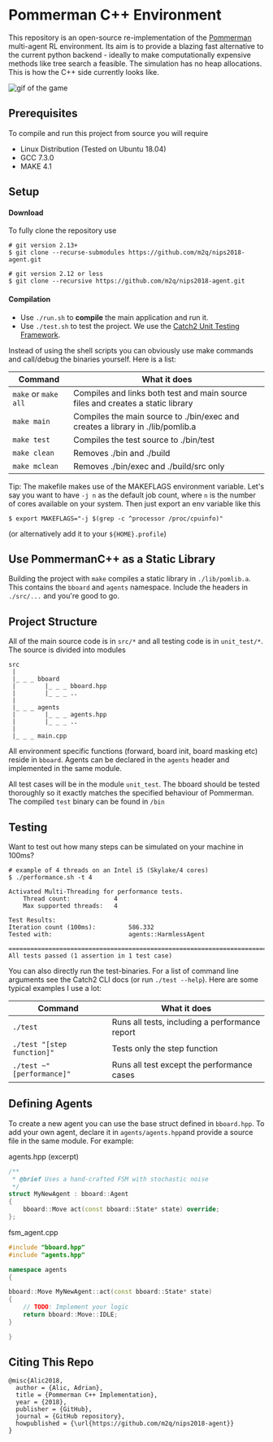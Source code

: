 # Pommerman C++ Environment

This repository is an open-source re-implementation of the [Pommerman](https://www.pommerman.com/) multi-agent RL environment. Its aim is to provide a blazing fast alternative to the current python backend - ideally to make computationally expensive methods like tree search a feasible. The simulation has no heap allocations. This is how the C++ side currently looks like.

![gif of the game](docs/gifs/08_08.gif)

## Prerequisites

To compile and run this project from source you will require

- Linux Distribution (Tested on Ubuntu 18.04)
- GCC 7.3.0
- MAKE 4.1

## Setup

#### Download

To fully clone the repository use
```
# git version 2.13+
$ git clone --recurse-submodules https://github.com/m2q/nips2018-agent.git

# git version 2.12 or less
$ git clone --recursive https://github.com/m2q/nips2018-agent.git
```

#### Compilation

* Use `./run.sh` to **compile** the main application and run it.
* Use `./test.sh` to test the project. We use the [Catch2 Unit Testing Framework](https://github.com/catchorg/Catch2).

Instead of using the shell scripts you can obviously use make commands and call/debug the binaries yourself. Here is a list:

| Command | What it does |
| ------- | ------------ |
| `make` or `make all`  | Compiles and links both test and main source files and creates a static library |
| `make main` | Compiles the main source to ./bin/exec and creates a library in ./lib/pomlib.a |
| `make test`  | Compiles the test source to ./bin/test  | 
| `make clean`  | Removes ./bin and ./build  |
| `make mclean`  | Removes ./bin/exec and ./build/src only |

Tip: The makefile makes use of the MAKEFLAGS environment variable. Let's say you want
to have `-j n` as the default job count, where `n` is the number of cores available on
your system. Then just export an env variable like this

```
$ export MAKEFLAGS="-j $(grep -c ^processor /proc/cpuinfo)"
```

(or alternatively add it to your `${HOME}.profile`)

## Use PommermanC++ as a Static Library

Building the project with `make` compiles a static library in `./lib/pomlib.a`. This contains the `bboard` and `agents` namespace. Include the headers in `./src/...` and you're good to go.

## Project Structure

All of the main source code is in `src/*` and all testing code is in `unit_test/*`. The source is divided into modules

```
src
 |
 |_ _ _ bboard
 |        |_ _ _ bboard.hpp
 |        |_ _ _ ..
 |
 |_ _ _ agents
 |        |_ _ _ agents.hpp
 |        |_ _ _ ..
 |
 |_ _ _ main.cpp
```

All environment specific functions (forward, board init, board masking etc) reside in `bboard`. Agents can be declared
in the `agents` header and implemented in the same module.

All test cases will be in the module `unit_test`. The bboard should be tested thoroughly so it exactly matches the specified behaviour of Pommerman. The compiled `test` binary can be found in `/bin`

## Testing

Want to test out how many steps can be simulated on your machine in 100ms?

```
# example of 4 threads on an Intel i5 (Skylake/4 cores)
$ ./performance.sh -t 4 

Activated Multi-Threading for performance tests. 
	Thread count:            4
	Max supported threads:   4

Test Results:
Iteration count (100ms):         586.332
Tested with:                     agents::HarmlessAgent

===============================================================================
All tests passed (1 assertion in 1 test case)

```
You can also directly run the test-binaries. For a list of command line arguments
see the Catch2 CLI docs (or run `./test --help`). Here are some typical examples
I use a lot:

| Command | What it does |
| ------- | ------------ |
| `./test`  | Runs all tests, including a performance report |
| `./test "[step function]"` | Tests only the step function  |
| `./test ~"[performance]"` | Runs all test except the performance cases| 


## Defining Agents

To create a new agent you can use the base struct defined in `bboard.hpp`. To add your own agent, declare it in
`agents/agents.hpp`and provide a source file in the same module. For example:

agents.hpp (excerpt)
```C++
/**
 * @brief Uses a hand-crafted FSM with stochastic noise
 */
struct MyNewAgent : bboard::Agent
{
    bboard::Move act(const bboard::State* state) override;
};
```

fsm_agent.cpp
```C++
#include "bboard.hpp"
#include "agents.hpp"

namespace agents
{

bboard::Move MyNewAgent::act(const bboard::State* state)
{
    // TODO: Implement your logic
    return bboard::Move::IDLE;
}

}
```
## Citing This Repo

```
@misc{Alic2018,
  author = {Alic, Adrian},
  title = {Pommerman C++ Implementation},
  year = {2018},
  publisher = {GitHub},
  journal = {GitHub repository},
  howpublished = {\url{https://github.com/m2q/nips2018-agent}}
}

```
